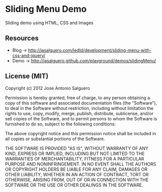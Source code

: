 # Sliding Menu Demo

Sliding demo using HTML, CSS and Images

## Resources

+ Blog -> http://jasalguero.com/ledld/development/sliding-menu-with-css-and-jquery/
+ Demo -> http://jasalguero.github.com/playground/demos/slidingMenu/

## License (MIT)

Copyright (c) 2012 Jose Antonio Salguero

Permission is hereby granted, free of charge, to any person obtaining a copy of this software and associated documentation files (the "Software"), to deal in the Software without restriction, including without limitation the rights to use, copy, modify, merge, publish, distribute, sublicense, and/or sell copies of the Software, and to permit persons to whom the Software is furnished to do so, subject to the following conditions:

The above copyright notice and this permission notice shall be included in all copies or substantial portions of the Software.

THE SOFTWARE IS PROVIDED "AS IS", WITHOUT WARRANTY OF ANY KIND, EXPRESS OR IMPLIED, INCLUDING BUT NOT LIMITED TO THE WARRANTIES OF MERCHANTABILITY, FITNESS FOR A PARTICULAR PURPOSE AND NONINFRINGEMENT. IN NO EVENT SHALL THE AUTHORS OR COPYRIGHT HOLDERS BE LIABLE FOR ANY CLAIM, DAMAGES OR OTHER LIABILITY, WHETHER IN AN ACTION OF CONTRACT, TORT OR OTHERWISE, ARISING FROM, OUT OF OR IN CONNECTION WITH THE SOFTWARE OR THE USE OR OTHER DEALINGS IN THE SOFTWARE.